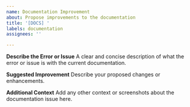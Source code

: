 ```yaml
---
name: Documentation Improvement
about: Propose improvements to the documentation
title: '[DOCS] '
labels: documentation
assignees: ''

---
```


**Describe the Error or Issue**
A clear and concise description of what the error or issue is with the current documentation.

**Suggested Improvement**
Describe your proposed changes or enhancements.

**Additional Context**
Add any other context or screenshots about the documentation issue here.
